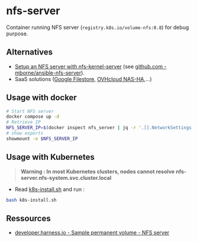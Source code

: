 # nfs-server

Container running NFS server (`registry.k8s.io/volume-nfs:0.8`) for debug purpose.

## Alternatives

* [Setup an NFS server with nfs-kernel-server](https://documentation.ubuntu.com/server/how-to/networking/install-nfs/index.html) (see [github.com - mborne/ansible-nfs-server](https://github.com/mborne/ansible-nfs-server#readme)).
* SaaS solutions ([Google Filestore](https://cloud.google.com/filestore), [OVHcloud NAS-HA](https://www.ovhcloud.com/en/storage-solutions/nas-ha/),...)

## Usage with docker

```bash
# Start NFS server
docker compose up -d
# Retrieve IP
NFS_SERVER_IP=$(docker inspect nfs_server | jq -r '.[].NetworkSettings.Networks.devbox.IPAddress')
# show exports
showmount -e $NFS_SERVER_IP
```

## Usage with Kubernetes

> **Warning : In most Kubernetes clusters, nodes cannot resolve nfs-server.nfs-system.svc.cluster.local**

* Read [k8s-install.sh](k8s-install.sh) and run :

```bash
bash k8s-install.sh
```

## Ressources

* [developer.harness.io - Sample permanent volume - NFS server](https://developer.harness.io/docs/platform/delegates/delegate-reference/yaml/sample-create-a-permanent-volume-nfs-server/)



